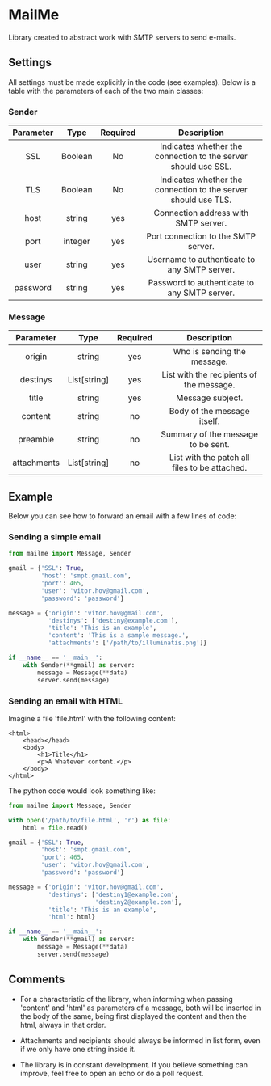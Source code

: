 # MailMe

Library created to abstract work with SMTP servers to send e-mails.

## Settings

All settings must be made explicitly in the code (see examples).
Below is a table with the parameters of each of the two main classes:

### Sender

| Parameter |   Type  | Required |                           Description                          |
|:---------:|:-------:|:--------:|:--------------------------------------------------------------:|
|    SSL    | Boolean |    No    | Indicates whether the connection to the server should use SSL. |
|    TLS    | Boolean |    No    | Indicates whether the connection to the server should use TLS. |
|    host   |  string |    yes   |              Connection address with SMTP server.              |
|    port   | integer |    yes   |               Port connection to the SMTP server.              |
|    user   |  string |    yes   |          Username to authenticate to any SMTP server.          |
|  password |  string |    yes   |          Password to authenticate to any SMTP server.          |

### Message

|  Parameter  |     Type     | Required |                  Description                  |
|:-----------:|:------------:|:--------:|:---------------------------------------------:|
|    origin   |    string    |    yes   |          Who is sending the message.          |
|   destinys  | List[string] |    yes   |    List with the recipients of the message.   |
|    title    |    string    |    yes   |                Message subject.               |
|   content   |    string    |    no    |          Body of the message itself.          |
|   preamble  |    string    |    no    |       Summary of the message to be sent.      |
| attachments | List[string] |    no    | List with the patch all files to be attached. |

## Example

Below you can see how to forward an email with a few lines of code:

### Sending a simple email
```python
from mailme import Message, Sender

gmail = {'SSL': True,
         'host': 'smpt.gmail.com',
         'port': 465,
         'user': 'vitor.hov@gmail.com',
         'password': 'password'}

message = {'origin': 'vitor.hov@gmail.com',
           'destinys': ['destiny@example.com'],
           'title': 'This is an example',
           'content': 'This is a sample message.',
           'attachments': ['/path/to/illuminatis.png']}

if __name__ == '__main__':
    with Sender(**gmail) as server:
        message = Message(**data)
        server.send(message)
```

### Sending an email with HTML

Imagine a file 'file.html' with the following content:
```
<html>
    <head></head>
    <body>
        <h1>Title</h1>
        <p>A Whatever content.</p>
    </body>
</html>
```

The python code would look something like:

```python
from mailme import Message, Sender

with open('/path/to/file.html', 'r') as file:
    html = file.read()

gmail = {'SSL': True,
         'host': 'smpt.gmail.com',
         'port': 465,
         'user': 'vitor.hov@gmail.com',
         'password': 'password'}

message = {'origin': 'vitor.hov@gmail.com',
           'destinys': ['destiny1@example.com',
                        'destiny2@example.com'],
           'title': 'This is an example',
           'html': html}

if __name__ == '__main__':
    with Sender(**gmail) as server:
        message = Message(**data)
        server.send(message)
```

## Comments

- For a characteristic of the library, when informing when passing
'content' and 'html' as parameters of a message, both will be
inserted in the body of the same, being first displayed the content
and then the html, always in that order.

- Attachments and recipients should always be informed in list form,
even if we only have one string inside it.

- The library is in constant development. If you believe something
can improve, feel free to open an echo or do a poll request.